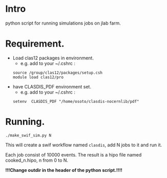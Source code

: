 # Intro
python script for running simulations jobs on jlab farm.

# Requirement.
- Load clas12 packages in environment.
  - e.g. add to your ~/.cshrc :
  ```
  source /group/clas12/packages/setup.csh
  module load clas12/pro
  ```
- have CLASDIS_PDF environment set.
  - e.g. add to your ~/.cshrc :
  ```
  setenv  CLASDIS_PDF "/home/osoto/clasdis-nocernlib/pdf"
  ``` 

# Running.
`./make_swif_sim.py N`

This will create a swif workflow named `clasdis`, add N jobs to it and run it.

Each job consist of 10000 events. The result is a hipo file named cooked_n.hipo, n from 0 to N.

**!!!Change outdir in the header of the python script.!!!!**

